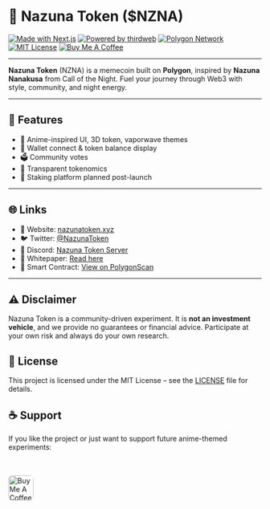 # 🌙 Nazuna Token ($NZNA)

[![Made with Next.js](https://img.shields.io/badge/built%20with-Next.js-000?logo=next.js&logoColor=white)](https://nextjs.org/)
[![Powered by thirdweb](https://img.shields.io/badge/thirdweb-SDK-purple?logo=data:image/svg+xml;base64,PHN2ZyBmaWxsPSIjZmZmIiBoZWlnaHQ9IjI0IiB2aWV3Qm94PSIwIDAgMjQgMjQiIHdpZHRoPSIyNCIgeG1sbnM9Imh0dHA6Ly93d3cudzMub3JnLzIwMDAvc3ZnIj48cGF0aCBkPSJNMTIgMi42ODJsLTYuNjE4IDExLjM4OGEuNS41IDAgMCAwIC40MzYuNzUxSDE3LjE4Yy40MzkgMCAuNzEtLjQ2OS40OTgtLjg1M0wxMiAyLjY4MnpNMTIgNS4zNmw1LjIzNyA5LjA1SDYuNzYzTDEyIDUuMzZ6TTYuNzYzIDE1LjQxSDguOTJsLTMuNzI2IDYuMDAyYS41LjUgMCAwIDAgLjQzNi43NUgxNy4zNzNhLjUuNSAwIDAgMCAuNDM2LS43NUwxNC4wODYgMTUuNDFINi43NjN6Ii8+PC9zdmc+)](https://thirdweb.com/)
[![Polygon Network](https://img.shields.io/badge/network-Polygon-8247e5?logo=polygon&logoColor=white)](https://polygon.technology/)
[![MIT License](https://img.shields.io/badge/license-MIT-blue.svg)](LICENSE)
[![Buy Me A Coffee](https://img.shields.io/badge/support-Buy%20Me%20a%20Coffee-ffdd00?logo=buymeacoffee&logoColor=black)](https://www.buymeacoffee.com/wolfy01)

---

**Nazuna Token** (NZNA) is a memecoin built on **Polygon**, inspired by **Nazuna Nanakusa** from Call of the Night. Fuel your journey through Web3 with style, community, and night energy.

---

## 🧩 Features

- 🧛 Anime-inspired UI, 3D token, vaporwave themes  
- 🌙 Wallet connect & token balance display  
- 🗳️ Community votes  
- 🔐 Transparent tokenomics
- 🔄 Staking platform planned post-launch

---

## 🌐 Links

- 📍 Website: [nazunatoken.xyz](https://nazunatoken.xyz)
- 🐦 Twitter: [@NazunaToken](https://x.com/NazunaToken)
- 💬 Discord: [Nazuna Token Server](https://discord.com/invite/nzUU7dBE47)
- 📜 Whitepaper: [Read here](https://nazunatoken.xyz/whitepaper)
- 💼 Smart Contract: [View on PolygonScan](https://polygonscan.com/address/0x0469BbE0d678fE330C2689ad1c4B4d6b22218926)

---

## ⚠️ Disclaimer

Nazuna Token is a community-driven experiment. It is **not an investment vehicle**, and we provide no guarantees or financial advice. Participate at your own risk and always do your own research.

## 📖 License

This project is licensed under the MIT License – see the [LICENSE](LICENSE) file for details.

## ☕ Support

If you like the project or just want to support future anime-themed experiments:

<p align="left" style='margin-top:3rem'>
  <a href="https://www.buymeacoffee.com/wolfy01" target="_blank">
    <img src="https://cdn.buymeacoffee.com/buttons/v2/default-yellow.png" alt="Buy Me A Coffee" height="50" style="border-radius:8px;" />
  </a>
</p>
